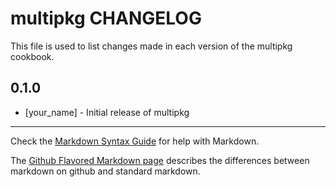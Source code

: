 # multipkg CHANGELOG

This file is used to list changes made in each version of the multipkg cookbook.

## 0.1.0
- [your_name] - Initial release of multipkg

- - -
Check the [Markdown Syntax Guide](http://daringfireball.net/projects/markdown/syntax) for help with Markdown.

The [Github Flavored Markdown page](http://github.github.com/github-flavored-markdown/) describes the differences between markdown on github and standard markdown.
